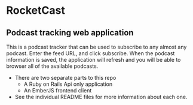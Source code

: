 # RocketCast

## Podcast tracking web application

This is a podcast tracker that can be used to subscribe to any almost any podcast. Enter the feed URL, and click subscribe. When the podcast information is saved, the application will refresh and you will be able to browser all of the available podcasts.

* There are two separate parts to this repo
  * A Ruby on Rails Api only application
  * An EmberJS frontend client
* See the individual README files for more information about each one.